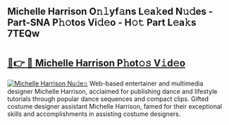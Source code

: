 ## Michelle Harrison O𝚗𝚕yf𝚊ns L𝚎a𝚔ed N𝚞𝚍es - Part-SNA P𝚑𝚘tos Vi𝚍𝚎o - H𝚘𝚝 Part L𝚎a𝚔s 7TEQw

# <h2><a href="http://kf4rivd.oniu.top/?m=Michelle+Harrison">🔗👉 🔴 Michelle Harrison P𝚑ot𝚘𝚜 V𝚒d𝚎o</a></h2>

[![Michelle Harrison Nu𝚍e𝚜](https://i.imgur.com/0qMVB7G.gif)](http://kf4rivd.oniu.top/?m=Michelle+Harrison)
Web-based entertainer and multimedia designer Michelle Harrison, acclaimed for publishing dance and lifestyle tutorials through popular dance sequences and compact clips. Gifted costume designer assistant Michelle Harrison, famed for their exceptional skills and accomplishments in assisting costume designers.  
